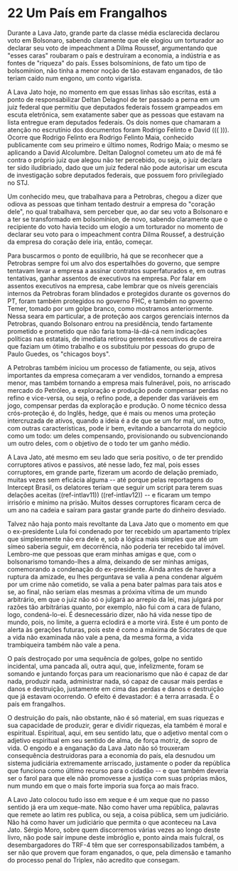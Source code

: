 # 22  Um País em Frangalhos

Durante a Lava Jato, grande parte da classe média esclarecida declarou voto em Bolsonaro, sabendo claramente que ele elogiou um torturador ao declarar seu voto de impeachment a Dilma Roussef, argumentando que "esses caras" roubaram o país e destruíram a economia, a indústria e as fontes de "riqueza" do país.  Esses bolsomínions, de fato um tipo de bolsomínion, não tinha a menor noção de tão estavam enganados, de tão teriam caído num engono, um conto vigarista.

A Lava Jato hoje, no momento em que essas linhas são escritas, está a ponto de responsabilizar Deltan Delagnol de ter passado a perna em um juiz federal que permitiu que deputados federais fossem grampeados em escuta eletrônica, sem exatamente saber que as pessoas que estavam na lista entregue eram deputados federais. Os dois nomes que chamaram a atenção no escrutínio dos documentos foram Rodrigo Felinto e David ((( ))). Ocorre que Rodrigo Felinto era Rodrigo Felinto Maia, conhecido publicamente com seu primeiro e último nomes, Rodrigo Maia; o mesmo se aplicando a David Alcolumbre.  Deltan Dalognol cometeu um ato de má fé contra o próprio juiz que alegou não ter percebido, ou seja, o juiz declara ter sido iludibriado, dado que um juiz federal não pode autorisar um escuta de investigação sobre deputados federais, que possuem foro privilegiado no STJ.

Um conhecido meu, que trabalhava para a Petrobras, chegou a dizer que odiova as pessoas que tinham tentado destruir a empresa do "coração dele", no qual trabalhava, sem perceber que, ao dar seu voto a Bolsonaro e a ter se transformado em bolsomínion, de novo, sabendo claramente que o recipiente do voto havia tecido um elogio a um torturador no momento de declarar seu voto para o impeachment contra Dilma Roussef, a destruição da empresa do coração dele iria, então, começar.

Para buscarmos o ponto de equilíbrio, há que se reconhecer que a Petrobras sempre foi um alvo dos espertalhões do governo, que sempre tentavam levar a empresa a assinar contratos superfaturados e, em outras tentativas, ganhar assentos de executivos na empresa.  Por falar em assentos executivos na empresa, cabe lembrar que os níveis gerenciais internos da Petrobras foram blindados e protegidos durante os governos do PT, foram também protegidos no governo FHC, e também no governo Temer, tomado por um golpe branco, como mostramos anteriormente.  Nessa seara em particular, a de proteção aos cargos gerenciais internos da Petrobras, quando Bolsonaro entrou na presidência, tendo fartamente prometido e prometido que não faria toma-lá-dá-cá nem indicações políticas nas estatais, de imediata retirou gerentes executivos de carreira que faziam um ótimo trabalho e os substituiu por pessoas do grupo de Paulo Guedes, os "chicagos boys".

A Petrobras também iniciou um processo de fatiamente, ou seja, ativos importantes da empresa começaram a ver vendidos, tornando a empresa menor, mas também tornando a empresa mais fulnerável, pois, no arriscado mercado do Petróleo, a exploração e produção pode compensar perdas no refino e vice-versa, ou seja, o refino pode, a depender das variáveis em jogo, compensar perdas da exploração e produção.  O nome técnico dessa crós-proteção é, do Inglês, hedge, que é mais ou menos uma proteção intercruzada de ativos, quando a ideia é a de que se um for mal, um outro, com outras características, pode ir bem, evitando a bancarrota do negócio como um todo: um deles compensando, provisionando ou subvencionando um outro deles, com o objetivo de o todo ter um ganho médio.

A Lava Jato, até mesmo em seu lado que seria positivo, o de ter prendido corruptores ativos e passivos, até nesse lado, fez mal, pois esses corruptores, em grande parte, fizeram um acordo de delação premiado, muitas vezes sem eficácia alguma -- até porque pelas reportagens do Intercept Brasil, os delatores teriam que seguir um script para terem suas delações aceitas ((ref-intlav11)) ((ref-intlav12)) -- e ficaram um tempo irrisório e mínimo na prisão.  Muitos desses corruptores ficaram cerca de um ano na cadeia e saíram para gastar grande parte do dinheiro desviado.

Talvez não haja ponto mais revoltante da Lava Jato que o momento em que o ex-presidente Lula foi condenado por ter recebido um apartamento triplex que simplesmente não era dele e, sob a lógica mais simples que até um símeo saberia seguir, em decorrência, não poderia ter recebido tal imóvel.  Lembro-me que pessoas que eram minhas amigas e que, com o bolsonarismo tomando-lhes a alma, deixando de ser minhas amigas, comemorando a condenação do ex-presidente. Ainda antes de haver a ruptura da amizade, eu lhes perguntava se valia a pena condenar alguém por um crime não cometido, se valia a pena bater palmas para tais atos e se, ao final, não seriam elas mesmas a próxima vítima de um mundo arbitrário, em que o juiz não só o julgará ao arrepio da lei, mas julgará por razões tão arbitrárias quanto, por exemplo, não fui com a cara de fulano, logo, condená-lo-ei.  É desnecessário dizer, não há vida nesse tipo de mundo, pois, no limite, a guerra eclodirá e a morte virá.  Este é um ponto de alerta às gerações futuras, pois este é como a máxima de Sócrates de que a vida não examinada não vale a pena, da mesma forma, a vida trambiqueira também não vale a pena.

O país destroçado por uma sequência de golpes, golpe no sentido incidental, uma pancada ali, outra aqui, que, infelizmente, foram se somando e juntando forças para um reacionarismo que não é capaz de dar nada, produzir nada, administrar nada, só capaz de causar mais perdas e danos e destruição, justamente em cima das perdas e danos e destruição que já estavam ocorrendo. O efeito é devastador: é a terra arrasada. É o país em frangalhos.

O destruição do país, não obstante, não é só material, em suas riquezas e sua capacidade de produzir, gerar e dividir riquezas, ela também é moral e espiritual.  Espiritual, aqui, em seu sentido latu, que o adjetivo mental com o adjetivo espiritual em seu sentido de alma, de força motriz, de sopro de vida.  O engodo e a enganação da Lava Jato não só trouxeram consequência destruidoras para a economia do país, ela desnudou um sistema judiciária extremamente arriscado, justamente o poder da república que funciona como último recurso para o cidadão -- e que também deveria ser o farol para que ele não promovesse a justiça com suas próprias mãos, num mundo em que o mais forte imporia sua força ao mais fraco.

A Lavo Jato colocou tudo isso em xeque e é um xeque que no passo sentido já era um xeque-mate.  Não como haver uma república, palavras que remete ao latim res publica, ou seja, a coisa pública, sem um judiciário. Não há como haver um judiciário que permita o que aconteceu na Lava Jato.  Sérgio Moro, sobre quem discorremos várias vezes ao longo deste livro, não pode sair impune deste imbróglio e, ponto ainda mais fulcral, os desembargadores do TRF-4 têm que ser corresponsabilizados também, a ser não que provem que foram enganados, o que, pela dimensão e tamanho do processo penal do Triplex, não acredito que consegam.



